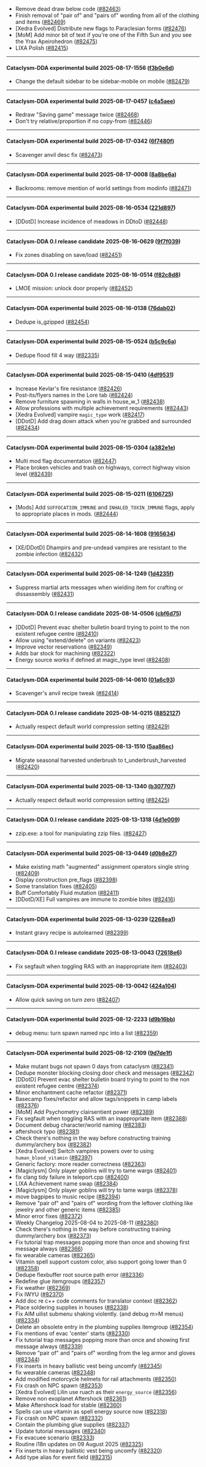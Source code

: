 * Remove dead draw below code ([#82463](https://github.com/CleverRaven/Cataclysm-DDA/pull/82463))
* Finish removal of "pair of" and "pairs of" wording from all of the clothing and items ([#82469](https://github.com/CleverRaven/Cataclysm-DDA/pull/82469))
* [Xedra Evolved] Distribute new flags to Paraclesian forms ([#82476](https://github.com/CleverRaven/Cataclysm-DDA/pull/82476))
* [MoM] Add minor bit of text if you're one of the Fifth Sun and you see the Yrax Apeirohedron ([#82475](https://github.com/CleverRaven/Cataclysm-DDA/pull/82475))
* LIXA Polish ([#82415](https://github.com/CleverRaven/Cataclysm-DDA/pull/82415))

---

#### Cataclysm-DDA experimental build 2025-08-17-1556 ([f3b0e6d](https://github.com/CleverRaven/Cataclysm-DDA/releases/tag/cdda-experimental-2025-08-17-1556))

* Change the default sidebar to be sidebar-mobile on mobile ([#82479](https://github.com/CleverRaven/Cataclysm-DDA/pull/82479))

---

#### Cataclysm-DDA experimental build 2025-08-17-0457 ([c4a5aee](https://github.com/CleverRaven/Cataclysm-DDA/releases/tag/cdda-experimental-2025-08-17-0457))

* Redraw "Saving game" message twice ([#82468](https://github.com/CleverRaven/Cataclysm-DDA/pull/82468))
* Don't try relative/proportion if no copy-from ([#82446](https://github.com/CleverRaven/Cataclysm-DDA/pull/82446))

---

#### Cataclysm-DDA experimental build 2025-08-17-0342 ([6f7480f](https://github.com/CleverRaven/Cataclysm-DDA/releases/tag/cdda-experimental-2025-08-17-0342))

* Scavenger anvil desc fix ([#82473](https://github.com/CleverRaven/Cataclysm-DDA/pull/82473))

---

#### Cataclysm-DDA experimental build 2025-08-17-0008 ([8a8be6a](https://github.com/CleverRaven/Cataclysm-DDA/releases/tag/cdda-experimental-2025-08-17-0008))

* Backrooms: remove mention of world settings from modinfo ([#82471](https://github.com/CleverRaven/Cataclysm-DDA/pull/82471))

---

#### Cataclysm-DDA experimental build 2025-08-16-0534 ([221d897](https://github.com/CleverRaven/Cataclysm-DDA/releases/tag/cdda-experimental-2025-08-16-0534))

* [DDotD] Increase incidence of meadows in DDtoD ([#82448](https://github.com/CleverRaven/Cataclysm-DDA/pull/82448))

---

#### Cataclysm-DDA 0.I release candidate 2025-08-16-0629 ([9f7f039](https://github.com/CleverRaven/Cataclysm-DDA/releases/tag/cdda-0.I-2025-08-16-0629))

* Fix zones disabling on save/load ([#82451](https://github.com/CleverRaven/Cataclysm-DDA/pull/82451))

---

#### Cataclysm-DDA 0.I release candidate 2025-08-16-0514 ([f82c8d8](https://github.com/CleverRaven/Cataclysm-DDA/releases/tag/cdda-0.I-2025-08-16-0514))

* LMOE mission: unlock door properly ([#82452](https://github.com/CleverRaven/Cataclysm-DDA/pull/82452))

---

#### Cataclysm-DDA experimental build 2025-08-16-0138 ([76dab02](https://github.com/CleverRaven/Cataclysm-DDA/releases/tag/cdda-experimental-2025-08-16-0138))

* Dedupe is_gzipped ([#82454](https://github.com/CleverRaven/Cataclysm-DDA/pull/82454))

---

#### Cataclysm-DDA experimental build 2025-08-15-0524 ([b5c9c6a](https://github.com/CleverRaven/Cataclysm-DDA/releases/tag/cdda-experimental-2025-08-15-0524))

* Dedupe flood fill 4 way ([#82335](https://github.com/CleverRaven/Cataclysm-DDA/pull/82335))

---

#### Cataclysm-DDA experimental build 2025-08-15-0410 ([4df9531](https://github.com/CleverRaven/Cataclysm-DDA/releases/tag/cdda-experimental-2025-08-15-0410))

* Increase Kevlar's fire resistance ([#82426](https://github.com/CleverRaven/Cataclysm-DDA/pull/82426))
* Post-its/flyers names in the Lore tab ([#82424](https://github.com/CleverRaven/Cataclysm-DDA/pull/82424))
* Remove furniture spawning in walls in house_w_1 ([#82438](https://github.com/CleverRaven/Cataclysm-DDA/pull/82438))
* Allow professions with multiple achievement requirements ([#82443](https://github.com/CleverRaven/Cataclysm-DDA/pull/82443))
* [Xedra Evolved] vampire `magic_type` work ([#82417](https://github.com/CleverRaven/Cataclysm-DDA/pull/82417))
* [DDotD] Add drag down attack when you're grabbed and surrounded ([#82434](https://github.com/CleverRaven/Cataclysm-DDA/pull/82434))

---

#### Cataclysm-DDA experimental build 2025-08-15-0304 ([a382e1e](https://github.com/CleverRaven/Cataclysm-DDA/releases/tag/cdda-experimental-2025-08-15-0304))

* Multi mod flag documentation ([#82447](https://github.com/CleverRaven/Cataclysm-DDA/pull/82447))
* Place broken vehicles and trash on highways, correct highway vision level ([#82439](https://github.com/CleverRaven/Cataclysm-DDA/pull/82439))

---

#### Cataclysm-DDA experimental build 2025-08-15-0211 ([6106725](https://github.com/CleverRaven/Cataclysm-DDA/releases/tag/cdda-experimental-2025-08-15-0211))

* [Mods] Add `SUFFOCATION_IMMUNE` and `INHALED_TOXIN_IMMUNE` flags, apply to appropriate places in mods. ([#82444](https://github.com/CleverRaven/Cataclysm-DDA/pull/82444))

---

#### Cataclysm-DDA experimental build 2025-08-14-1608 ([9165634](https://github.com/CleverRaven/Cataclysm-DDA/releases/tag/cdda-experimental-2025-08-14-1608))

* [XE/DDotD] Dhampirs and pre-undead vampires are resistant to the zombie infection ([#82432](https://github.com/CleverRaven/Cataclysm-DDA/pull/82432))

---

#### Cataclysm-DDA experimental build 2025-08-14-1249 ([1d4235f](https://github.com/CleverRaven/Cataclysm-DDA/releases/tag/cdda-experimental-2025-08-14-1249))

* Suppress martial arts messages when wielding item for crafting or dissassembly ([#82431](https://github.com/CleverRaven/Cataclysm-DDA/pull/82431))

---

#### Cataclysm-DDA 0.I release candidate 2025-08-14-0506 ([cbf6d75](https://github.com/CleverRaven/Cataclysm-DDA/releases/tag/cdda-0.I-2025-08-14-0506))

* [DDotD] Prevent evac shelter bulletin board trying to point to the non existent refugee centre ([#82410](https://github.com/CleverRaven/Cataclysm-DDA/pull/82410))
* Allow using "extend/delete" on variants ([#82423](https://github.com/CleverRaven/Cataclysm-DDA/pull/82423))
* Improve vector reservations ([#82349](https://github.com/CleverRaven/Cataclysm-DDA/pull/82349))
* Adds bar stock for machining ([#82322](https://github.com/CleverRaven/Cataclysm-DDA/pull/82322))
* Energy source works if defined at magic_type level ([#82408](https://github.com/CleverRaven/Cataclysm-DDA/pull/82408))

---

#### Cataclysm-DDA experimental build 2025-08-14-0610 ([01a6c93](https://github.com/CleverRaven/Cataclysm-DDA/releases/tag/cdda-experimental-2025-08-14-0610))

* Scavenger's anvil recipe tweak ([#82414](https://github.com/CleverRaven/Cataclysm-DDA/pull/82414))

---

#### Cataclysm-DDA 0.I release candidate 2025-08-14-0215 ([8852127](https://github.com/CleverRaven/Cataclysm-DDA/releases/tag/cdda-0.I-2025-08-14-0215))

* Actually respect default world compression setting ([#82429](https://github.com/CleverRaven/Cataclysm-DDA/pull/82429))

---

#### Cataclysm-DDA experimental build 2025-08-13-1510 ([5aa86ec](https://github.com/CleverRaven/Cataclysm-DDA/releases/tag/cdda-experimental-2025-08-13-1510))

* Migrate seasonal harvested underbrush to t_underbrush_harvested ([#82420](https://github.com/CleverRaven/Cataclysm-DDA/pull/82420))

---

#### Cataclysm-DDA experimental build 2025-08-13-1340 ([b307707](https://github.com/CleverRaven/Cataclysm-DDA/releases/tag/cdda-experimental-2025-08-13-1340))

* Actually respect default world compression setting ([#82425](https://github.com/CleverRaven/Cataclysm-DDA/pull/82425))

---

#### Cataclysm-DDA 0.I release candidate 2025-08-13-1318 ([4d1e009](https://github.com/CleverRaven/Cataclysm-DDA/releases/tag/cdda-0.I-2025-08-13-1318))

* zzip.exe: a tool for manipulating zzip files. ([#82427](https://github.com/CleverRaven/Cataclysm-DDA/pull/82427))

---

#### Cataclysm-DDA experimental build 2025-08-13-0449 ([d0b8e27](https://github.com/CleverRaven/Cataclysm-DDA/releases/tag/cdda-experimental-2025-08-13-0449))

* Make existing math "augmented" assignment operators single string ([#82409](https://github.com/CleverRaven/Cataclysm-DDA/pull/82409))
* Display construction pre_flags ([#82398](https://github.com/CleverRaven/Cataclysm-DDA/pull/82398))
* Some translation fixes ([#82405](https://github.com/CleverRaven/Cataclysm-DDA/pull/82405))
* Buff Comfortably Fluid mutation ([#82411](https://github.com/CleverRaven/Cataclysm-DDA/pull/82411))
* [DDotD/XE] Full vampires are immune to zombie bites ([#82416](https://github.com/CleverRaven/Cataclysm-DDA/pull/82416))

---

#### Cataclysm-DDA experimental build 2025-08-13-0239 ([2268ea1](https://github.com/CleverRaven/Cataclysm-DDA/releases/tag/cdda-experimental-2025-08-13-0239))

* Instant gravy recipe is autolearned ([#82399](https://github.com/CleverRaven/Cataclysm-DDA/pull/82399))

---

#### Cataclysm-DDA 0.I release candidate 2025-08-13-0043 ([72618e6](https://github.com/CleverRaven/Cataclysm-DDA/releases/tag/cdda-0.I-2025-08-13-0043))

* Fix segfault when toggling RAS with an inappropriate item ([#82403](https://github.com/CleverRaven/Cataclysm-DDA/pull/82403))

---

#### Cataclysm-DDA experimental build 2025-08-13-0042 ([424a104](https://github.com/CleverRaven/Cataclysm-DDA/releases/tag/cdda-experimental-2025-08-13-0042))

* Allow quick saving on turn zero ([#82407](https://github.com/CleverRaven/Cataclysm-DDA/pull/82407))

---

#### Cataclysm-DDA experimental build 2025-08-12-2233 ([d9b16bb](https://github.com/CleverRaven/Cataclysm-DDA/releases/tag/cdda-experimental-2025-08-12-2233))

* debug menu: turn spawn named npc into a list ([#82359](https://github.com/CleverRaven/Cataclysm-DDA/pull/82359))

---

#### Cataclysm-DDA experimental build 2025-08-12-2109 ([9d7de1f](https://github.com/CleverRaven/Cataclysm-DDA/releases/tag/cdda-experimental-2025-08-12-2109))

* Make mutant bugs not spawn 0 days from cataclysm ([#82341](https://github.com/CleverRaven/Cataclysm-DDA/pull/82341))
* Dedupe monster blocking closing door check and messages ([#82342](https://github.com/CleverRaven/Cataclysm-DDA/pull/82342))
* [DDotD] Prevent evac shelter bulletin board trying to point to the non existent refugee centre ([#82374](https://github.com/CleverRaven/Cataclysm-DDA/pull/82374))
* Minor enchantment cache refactor ([#82371](https://github.com/CleverRaven/Cataclysm-DDA/pull/82371))
* Basecamp fixes/refactor and allow tags/snippets in camp labels ([#82376](https://github.com/CleverRaven/Cataclysm-DDA/pull/82376))
* [MoM] Add Psychometry clairsentient power ([#82389](https://github.com/CleverRaven/Cataclysm-DDA/pull/82389))
* Fix segfault when toggling RAS with an inappropriate item ([#82388](https://github.com/CleverRaven/Cataclysm-DDA/pull/82388))
* Document debug character/world naming ([#82383](https://github.com/CleverRaven/Cataclysm-DDA/pull/82383))
* aftershock typo ([#82381](https://github.com/CleverRaven/Cataclysm-DDA/pull/82381))
* Check there's nothing in the way before constructing training dummy/archery box ([#82382](https://github.com/CleverRaven/Cataclysm-DDA/pull/82382))
* [Xedra Evolved] Switch vampires powers over to using `human_blood_vitamin` ([#82397](https://github.com/CleverRaven/Cataclysm-DDA/pull/82397))
* Generic factory: more reader correctness ([#82363](https://github.com/CleverRaven/Cataclysm-DDA/pull/82363))
* [Magiclysm] Only player goblins will try to tame wargs ([#82401](https://github.com/CleverRaven/Cataclysm-DDA/pull/82401))
* fix clang tidy failure in teleport.cpp ([#82400](https://github.com/CleverRaven/Cataclysm-DDA/pull/82400))
* LIXA Achievement name swap ([#82384](https://github.com/CleverRaven/Cataclysm-DDA/pull/82384))
* [Magiclysm] Only player goblins will try to tame wargs ([#82378](https://github.com/CleverRaven/Cataclysm-DDA/pull/82378))
* move bagpipes to music recipe ([#82394](https://github.com/CleverRaven/Cataclysm-DDA/pull/82394))
* Remove "pair of" and "pairs of" wording from the leftover clothing like jewelry and other generic items ([#82385](https://github.com/CleverRaven/Cataclysm-DDA/pull/82385))
* Minor error fixes ([#82372](https://github.com/CleverRaven/Cataclysm-DDA/pull/82372))
* Weekly Changelog 2025-08-04 to 2025-08-11 ([#82380](https://github.com/CleverRaven/Cataclysm-DDA/pull/82380))
* Check there's nothing in the way before constructing training dummy/archery box ([#82373](https://github.com/CleverRaven/Cataclysm-DDA/pull/82373))
* Fix tutorial trap messages popping more than once and showing first message always ([#82366](https://github.com/CleverRaven/Cataclysm-DDA/pull/82366))
* fix wearable cameras ([#82365](https://github.com/CleverRaven/Cataclysm-DDA/pull/82365))
* Vitamin spell support custom color, also support going lower than 0 ([#82358](https://github.com/CleverRaven/Cataclysm-DDA/pull/82358))
* Dedupe flexbuffer root source path error ([#82336](https://github.com/CleverRaven/Cataclysm-DDA/pull/82336))
* Redefine glue itemgroups ([#82357](https://github.com/CleverRaven/Cataclysm-DDA/pull/82357))
* Fix weather ([#82369](https://github.com/CleverRaven/Cataclysm-DDA/pull/82369))
* Fix IWYU ([#82370](https://github.com/CleverRaven/Cataclysm-DDA/pull/82370))
* Add doc re c++ code comments for translator context ([#82362](https://github.com/CleverRaven/Cataclysm-DDA/pull/82362))
* Place soldering supplies in houses ([#82338](https://github.com/CleverRaven/Cataclysm-DDA/pull/82338))
* Fix AIM uilist submenu shaking violently. (and debug m>M menus) ([#82334](https://github.com/CleverRaven/Cataclysm-DDA/pull/82334))
* Delete an obsolete entry in the plumbing supplies itemgroup ([#82354](https://github.com/CleverRaven/Cataclysm-DDA/pull/82354))
* Fix mentions of evac 'center' starts ([#82330](https://github.com/CleverRaven/Cataclysm-DDA/pull/82330))
* Fix tutorial trap messages popping more than once and showing first message always ([#82339](https://github.com/CleverRaven/Cataclysm-DDA/pull/82339))
* Remove "pair of" and "pairs of" wording from the leg armor and gloves ([#82344](https://github.com/CleverRaven/Cataclysm-DDA/pull/82344))
* Fix inserts in heavy ballistic vest being uncomfy ([#82345](https://github.com/CleverRaven/Cataclysm-DDA/pull/82345))
* fix wearable cameras ([#82348](https://github.com/CleverRaven/Cataclysm-DDA/pull/82348))
* Add modified motorcycle helmets for rail attachments ([#82350](https://github.com/CleverRaven/Cataclysm-DDA/pull/82350))
* Fix crash on NPC spawn ([#82353](https://github.com/CleverRaven/Cataclysm-DDA/pull/82353))
* [Xedra Evolved] Lilin use ruach as their `energy_source` ([#82356](https://github.com/CleverRaven/Cataclysm-DDA/pull/82356))
* Remove non exoplanet Aftershock ([#82361](https://github.com/CleverRaven/Cataclysm-DDA/pull/82361))
* Make Aftershock load for stable ([#82360](https://github.com/CleverRaven/Cataclysm-DDA/pull/82360))
* Spells can use vitamin as spell energy source now ([#82318](https://github.com/CleverRaven/Cataclysm-DDA/pull/82318))
* Fix crash on NPC spawn ([#82332](https://github.com/CleverRaven/Cataclysm-DDA/pull/82332))
* Contain the plumbing glue supplies ([#82337](https://github.com/CleverRaven/Cataclysm-DDA/pull/82337))
* Update tutorial messages ([#82340](https://github.com/CleverRaven/Cataclysm-DDA/pull/82340))
* Fix evacuee scenario ([#82333](https://github.com/CleverRaven/Cataclysm-DDA/pull/82333))
* Routine i18n updates on 09 August 2025 ([#82325](https://github.com/CleverRaven/Cataclysm-DDA/pull/82325))
* Fix inserts in heavy ballistic vest being uncomfy ([#82320](https://github.com/CleverRaven/Cataclysm-DDA/pull/82320))
* Add type alias for event field ([#82315](https://github.com/CleverRaven/Cataclysm-DDA/pull/82315))
